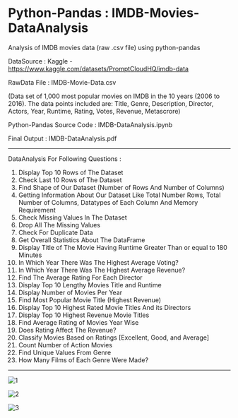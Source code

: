 # Python-Pandas : IMDB-Movies-DataAnalysis
Analysis of IMDB movies data (raw .csv file) using python-pandas 


DataSource : Kaggle - https://www.kaggle.com/datasets/PromptCloudHQ/imdb-data

RawData File : IMDB-Movie-Data.csv 

(Data set of 1,000 most popular movies on IMDB in the 10 years (2006 to 2016). The data points included are:
Title, Genre, Description, Director, Actors, Year, Runtime, Rating, Votes, Revenue, Metascrore)

Python-Pandas Source Code : IMDB-DataAnalysis.ipynb

Final Output : IMDB-DataAnalysis.pdf

---------------------------------------

DataAnalysis For Following Questions :

1. Display Top 10 Rows of The Dataset
2. Check Last 10 Rows of The Dataset
3. Find Shape of Our Dataset (Number of Rows And Number of Columns)
4. Getting Information About Our Dataset Like Total Number Rows, Total Number of Columns, Datatypes of Each Column And Memory Requirement
5. Check Missing Values In The Dataset
6. Drop All The  Missing Values
7. Check For Duplicate Data
8. Get Overall Statistics About The DataFrame
9. Display Title of The Movie Having Runtime Greater Than or equal to 180 Minutes
10. In Which Year There Was The Highest Average Voting?
11. In Which Year There Was The Highest Average Revenue?
12. Find The Average Rating For Each Director
13. Display Top 10 Lengthy Movies Title and Runtime
14. Display Number of Movies Per Year
15. Find Most Popular Movie Title (Highest Revenue)
16. Display Top 10 Highest Rated Movie Titles And its Directors
17. Display Top 10 Highest Revenue Movie Titles
18.  Find Average Rating of Movies Year Wise
19. Does Rating Affect The Revenue?
20. Classify Movies Based on Ratings [Excellent, Good, and Average]
21. Count Number of Action Movies
22. Find Unique Values From Genre 
23. How Many Films of Each Genre Were Made?


------------------------------------------------------------------------------------------------------------------------------------------------------------


![1](https://user-images.githubusercontent.com/19344819/231978499-96ff8b0d-59f7-42df-a6e3-748f988532c9.PNG)

![2](https://user-images.githubusercontent.com/19344819/231978503-ab32c5d9-be5c-445b-89ca-7408fa98f976.PNG)

![3](https://user-images.githubusercontent.com/19344819/231978505-ccb34b57-f596-41f1-9b19-97d488c37346.PNG)
